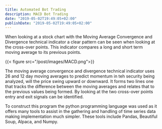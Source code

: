 ```yaml
---
title: Automated Bot Trading
description: MACD Bot Trading
date: "2019-05-02T19:49:05+02:00"
publishDate: "2019-05-02T19:49:05+02:00"
---
```


When looking at a stock chart with the Moving Average Convergence and Divergence technical indicator a clear pattern can be seen when looking at the cross-over points. This indicator compares a long and short term moving average to its previous points.

{{< figure src="/post/images/MACD.png">}}

<!--more-->

The moving average convergence and divergence technical indicator uses 26 and 12 day moving averages to predict momentum in teh security being analyzed, will the price swing upward or downward. It forms two lines one that tracks the difference between the moving averages and relates that to the previous values being formed. By looking at the two cross-over points entry and exit signals can be identified.

To construct this program the python programming language was used as it offers many tools to assist in the gathering and handling of time series data making implementation much simpler. These tools include Pandas, Beautiful Soup, Alpaca, and Numpy. 
